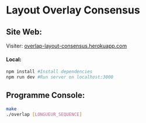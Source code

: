 # Layout Overlay Consensus

## Site Web:
Visiter: [overlap-layout-consensus.herokuapp.com](https://overlap-layout-consensus.herokuapp.com/)

#### Local:
```bash
npm install #Install dependencies
npm run dev #Run server on localhost:3000
```

## Programme Console:

```bash
make
./overlap [LONGUEUR_SEQUENCE]
```
